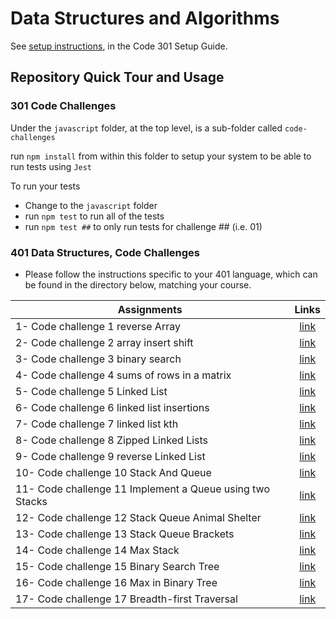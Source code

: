 # Data Structures and Algorithms

See [setup instructions](https://codefellows.github.io/setup-guide/code-301/2-code-challenges), in the Code 301 Setup Guide.

## Repository Quick Tour and Usage

### 301 Code Challenges

Under the `javascript` folder, at the top level, is a sub-folder called `code-challenges`

 run `npm install` from within this folder to setup your system to be able to run tests using `Jest`

To run your tests

- Change to the `javascript` folder
- run `npm test` to run all of the tests
- run `npm test ##` to only run tests for challenge ## (i.e. 01)

### 401 Data Structures, Code Challenges

- Please follow the instructions specific to your 401 language, which can be found in the directory below, matching your course.


| Assignments                       | Links                                                               |
| ---                               |:---------------------------------------------------------------------------------------:|
|1- Code challenge 1 reverse Array   |   [link](https://github.com/AnasNemrawi/data-structures-and-algorithms/blob/main/javascript/code-challenges/Challenge1-array-reverse/readme.md)  |
|2- Code challenge 2 array insert shift   |   [link](https://github.com/AnasNemrawi/data-structures-and-algorithms/blob/main/javascript/code-challenges/challenge2-array-insert-shift/readme.md)  |
|3- Code challenge 3  binary search   |   [link](https://github.com/AnasNemrawi/data-structures-and-algorithms/blob/main/javascript/code-challenges/Challenge3-array-binary-search/readme.md)  |
|4- Code challenge 4 sums of rows in a matrix  |   [link](https://github.com/AnasNemrawi/data-structures-and-algorithms/tree/main/javascript/code-challenges/Challenge4)   |
|5-  Code challenge 5 Linked List   |   [link](https://github.com/AnasNemrawi/data-structures-and-algorithms/tree/main/javascript/code-challenges/Challenge3-linked-list)  |
|6- Code challenge 6 linked list insertions  |   [link](https://github.com/AnasNemrawi/data-structures-and-algorithms/blob/main/javascript/code-challenges/Challenge6-linked-list-insertions)   |
|7- Code challenge 7 linked list kth  |   [link](https://github.com/AnasNemrawi/data-structures-and-algorithms/blob/main/javascript/code-challenges/Challenge7linked-list-kth)   |
|8- Code challenge 8 Zipped Linked Lists  |   [link](https://github.com/AnasNemrawi/data-structures-and-algorithms/blob/main/javascript/code-challenges/challenge8-linked-list-zip/readme.md)   |
|9- Code challenge 9 reverse Linked List  |   [link](https://github.com/AnasNemrawi/data-structures-and-algorithms/blob/main/javascript/code-challenges/challenge9-reverseSinglyLinkedList)   |
|10- Code challenge 10 Stack And Queue  |   [link](https://github.com/AnasNemrawi/data-structures-and-algorithms/tree/main/javascript/code-challenges/challenge10-stack-and-queue)   |
|11- Code challenge 11 Implement a Queue using two Stacks  |   [link](https://github.com/AnasNemrawi/data-structures-and-algorithms/tree/main/javascript/code-challenges/challenge11-stack-queue-pseudo)   |
|12- Code challenge 12 Stack Queue Animal Shelter  |   [link](https://github.com/AnasNemrawi/data-structures-and-algorithms/tree/main/javascript/code-challenges/Challenge12-stack-queue-animal-shelter)   |
|13- Code challenge 13 Stack Queue Brackets  |   [link](https://github.com/AnasNemrawi/data-structures-and-algorithms/tree/main/javascript/code-challenges/challenge13-stack-queue-brackets)   |
|14- Code challenge 14 Max Stack  |   [link](https://github.com/AnasNemrawi/data-structures-and-algorithms/tree/main/javascript/code-challenges/challenge14)   |
|15- Code challenge 15 Binary Search Tree  |   [link](https://github.com/AnasNemrawi/data-structures-and-algorithms/tree/main/javascript/code-challenges/challenge15-Trees)   |
|16- Code challenge 16 Max in Binary Tree  |   [link](https://github.com/AnasNemrawi/data-structures-and-algorithms/tree/main/javascript/code-challenges/challenge16-tree-max)   |
|17- Code challenge 17 Breadth-first Traversal  |   [link](https://github.com/AnasNemrawi/data-structures-and-algorithms/tree/main/javascript/code-challenges/challenge17-tree-breadth-first)   |
